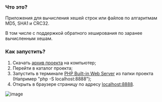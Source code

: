 ### Что это?
Приложения для вычисления хешей строк или файлов по алгаритмам MD5, SHA1 и CRC32. 

В том числе с поддержкой обратного хеширования по заранее вычисленным хешам.

### Как запустить?
1. Скачать [архив проекта](https://github.com/nikita-komissarov/zarubas/archive/refs/heads/main.zip) на компьютер;
2. Перейти в каталог проекта;
3. Запустить в терминале [PHP Built-in Web Server](https://stackoverflow.com/questions/1678010/php-server-on-local-machine) из папки проекта (Например "php -S localhost:8888");
4. Открыть в браузере страницу по адресу [localhost:8888](http://localhost:8888).

![image](https://user-images.githubusercontent.com/48474884/187937734-6ba41924-6695-4405-8789-84d9823277ab.png)
